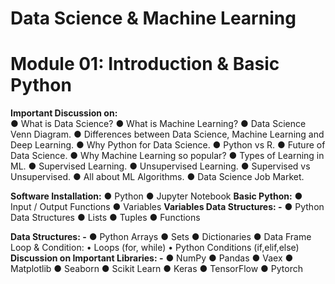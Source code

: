 # Data Science & Machine Learning
# Module 01: Introduction & Basic Python
<b>Important Discussion on:</b> <br>
● What is Data Science?
● What is Machine Learning?
● Data Science Venn Diagram.
● Differences between Data Science, Machine Learning and
Deep Learning.
● Why Python for Data Science.
● Python vs R.
● Future of Data Science.
● Why Machine Learning so popular?
● Types of Learning in ML.
● Supervised Learning.
● Unsupervised Learning.
● Supervised vs Unsupervised.
● All about ML Algorithms.
● Data Science Job Market.

<b>Software Installation:</b>
● Python
● Jupyter Notebook
<b>Basic Python:</b>
● Input / Output Functions
● Variables
<b>Variables Data Structures: -</b>
● Python Data Structures
● Lists
● Tuples
● Functions

<b>Data Structures: -</b>
● Python Arrays
● Sets
● Dictionaries
● Data Frame Loop & Condition:
• Loops (for, while)
• Python Conditions (if,elif,else)
<b>Discussion on Important Libraries: -</b>
● NumPy
● Pandas
● Vaex
● Matplotlib
● Seaborn
● Scikit Learn
● Keras
● TensorFlow
● Pytorch

